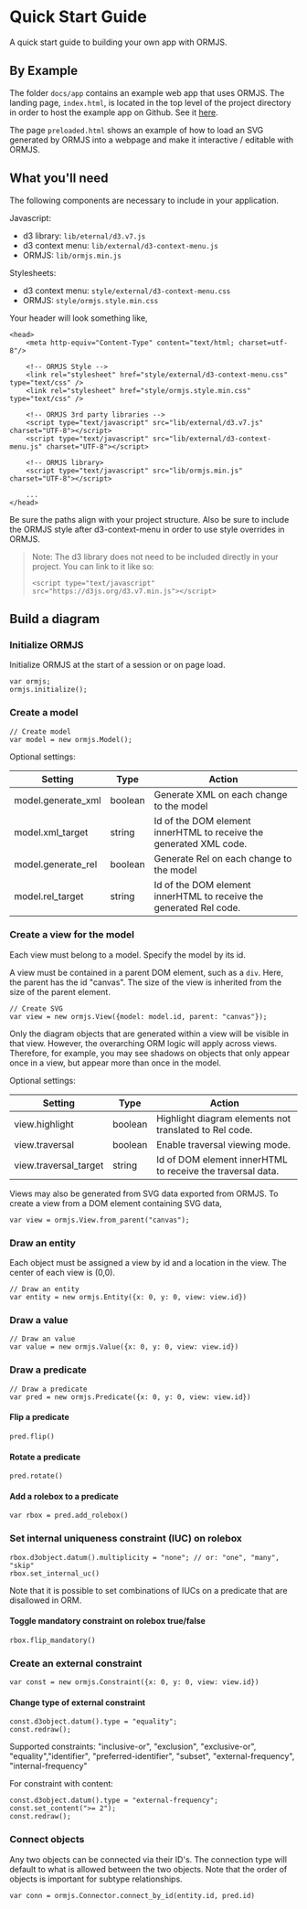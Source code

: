 # Quick Start Guide

A quick start guide to building your own app with ORMJS.

## By Example

The folder `docs/app` contains an example web app that uses ORMJS. The landing page, `index.html`, is located in the top level of the project directory in order to host the example app on Github. See it [here](https://crhunt.github.io/ormjs/).

The page `preloaded.html` shows an example of how to load an SVG generated by ORMJS into a webpage and make it interactive / editable with ORMJS.

## What you'll need

The following components are necessary to include in your application.

Javascript:

- d3 library: `lib/eternal/d3.v7.js`
- d3 context menu: `lib/external/d3-context-menu.js`
- ORMJS: `lib/ormjs.min.js`

Stylesheets:

- d3 context menu: `style/external/d3-context-menu.css`
- ORMJS: `style/ormjs.style.min.css`

Your header will look something like,

```
<head>
    <meta http-equiv="Content-Type" content="text/html; charset=utf-8"/>

    <!-- ORMJS Style -->
    <link rel="stylesheet" href="style/external/d3-context-menu.css" type="text/css" />
    <link rel="stylesheet" href="style/ormjs.style.min.css" type="text/css" />
    
    <!-- ORMJS 3rd party libraries -->
    <script type="text/javascript" src="lib/external/d3.v7.js" charset="UTF-8"></script>
    <script type="text/javascript" src="lib/external/d3-context-menu.js" charset="UTF-8"></script>

    <!-- ORMJS library>
    <script type="text/javascript" src="lib/ormjs.min.js" charset="UTF-8"></script>

    ...
</head>
```

Be sure the paths align with your project structure. Also be sure to include the ORMJS style after d3-context-menu in order to use style overrides in ORMJS.

> Note: The d3 library does not need to be included directly in your project. You can link to it like so: 
>
> `<script type="text/javascript" src="https://d3js.org/d3.v7.min.js"></script>
`

## Build a diagram

### Initialize ORMJS

Initialize ORMJS at the start of a session or on page load.

```
var ormjs;
ormjs.initialize();
```

### Create a model

```
// Create model
var model = new ormjs.Model();
```

Optional settings:

| Setting | Type | Action |
| --- | --- | --- |
| model.generate_xml | boolean | Generate XML on each change to the model |
| model.xml_target | string | Id of the DOM element innerHTML to receive the generated XML code. |
| model.generate_rel  | boolean | Generate Rel on each change to the model |
| model.rel_target | string | Id of the DOM element innerHTML to receive the generated Rel code. |

### Create a view for the model

Each view must belong to a model. Specify the model by its id.

A view must be contained in a parent DOM element, such as a `div`. Here, the parent has the id "canvas". The size of the view is inherited from the size of the parent element.

```
// Create SVG
var view = new ormjs.View({model: model.id, parent: "canvas"});
```

Only the diagram objects that are generated within a view will be visible in that view. However, the overarching ORM logic will apply across views. Therefore, for example, you may see shadows on objects that only appear once in a view, but appear more than once in the model.

Optional settings:

| Setting | Type | Action |
| --- | --- | --- |
| view.highlight | boolean | Highlight diagram elements not translated to Rel code. |
| view.traversal | boolean | Enable traversal viewing mode. |
| view.traversal_target | string | Id of DOM element innerHTML to receive the traversal data. |

Views may also be generated from SVG data exported from ORMJS. To create a view from a DOM element containing SVG data, 

```
var view = ormjs.View.from_parent("canvas");
```

### Draw an entity

Each object must be assigned a view by id and a location in the view. The center of each view is (0,0).

```
// Draw an entity
var entity = new ormjs.Entity({x: 0, y: 0, view: view.id})
```

### Draw a value

```
// Draw an value
var value = new ormjs.Value({x: 0, y: 0, view: view.id})
```

### Draw a predicate

```
// Draw a predicate
var pred = new ormjs.Predicate({x: 0, y: 0, view: view.id})
```

#### Flip a predicate

```
pred.flip()
```

#### Rotate a predicate

```
pred.rotate()
```

#### Add a rolebox to a predicate

```
var rbox = pred.add_rolebox()
```

### Set internal uniqueness constraint (IUC) on rolebox

```
rbox.d3object.datum().multiplicity = "none"; // or: "one", "many", "skip"
rbox.set_internal_uc()
```

Note that it is possible to set combinations of IUCs on a predicate that are disallowed in ORM.

#### Toggle mandatory constraint on rolebox true/false

```
rbox.flip_mandatory()
```

### Create an external constraint

```
var const = new ormjs.Constraint({x: 0, y: 0, view: view.id})
```

#### Change type of external constraint

```
const.d3object.datum().type = "equality";
const.redraw();
```

Supported constraints: "inclusive-or", "exclusion", "exclusive-or", "equality","identifier", "preferred-identifier", "subset", "external-frequency", "internal-frequency"

For constraint with content:

```
const.d3object.datum().type = "external-frequency";
const.set_content(">= 2");
const.redraw();
```

### Connect objects

Any two objects can be connected via their ID's. The connection type will default to what is allowed between the two objects. Note that the order of objects is important for subtype relationships.

```
var conn = ormjs.Connector.connect_by_id(entity.id, pred.id)
```
